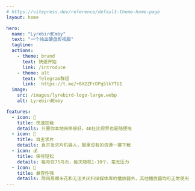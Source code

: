 ```yaml
---
# https://vitepress.dev/reference/default-theme-home-page
layout: home

hero:
  name: "LyrebirdEmby"
  text: "一个纯血硬盘影视服"
  tagline: 
  actions:
    - theme: brand
      text: 快速开始
      link: /introduce
    - theme: alt
      text: Telegram群组
      link:  https://t.me/+8X2ZFrDPq5lkYTU1
  image:
    src: /images/lyrebird-logo-large.webp
    alt: LyrebirdEmby

features:
  - icon: 🚀
    title: 快速加载
    details: 只要你本地网络够好，4K杜比视界也是随便拖
  - icon: 🤖
    title: 自主求片
    details: 自开发求片机器人，服里没有的资源一键下载
  - icon: 💰
    title: 保号轻松
    details: 每月仅75鸟币，每天随机1-10个，毫无压力
  - icon: 🔄
    title: 兼容性强
    details: 除网易爆米花和无法关闭扫描媒体库的播放器外，其他播放器均可正常使用
---
```


